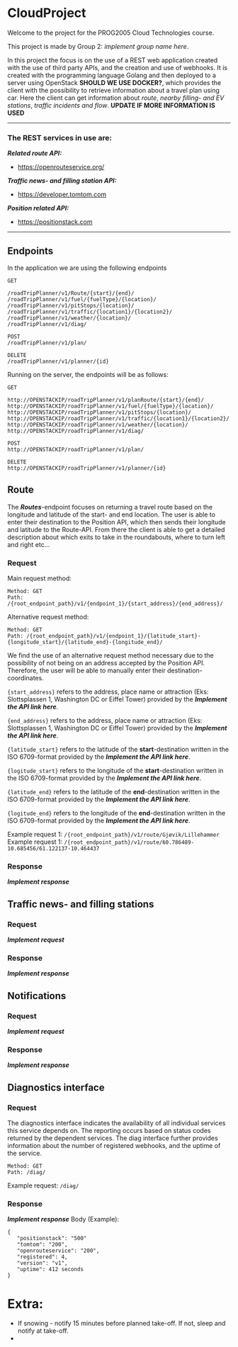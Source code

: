 # CloudProject

Welcome to the project for the PROG2005 Cloud Technologies course. 

This project is made by Group 2: *implement group name here*.

In this project the focus is on the use of a REST web application created with the use of third party APIs, and the
creation and use of webhooks. It is created with the programming language Golang and then deployed to a server using
OpenStack **SHOULD WE USE DOCKER?**, which provides the client with the possibility to retrieve information about a 
travel plan using car. Here the client can get information about *route*, *nearby filling- and EV stations*, *traffic 
incidents and flow*. **UPDATE IF MORE INFORMATION IS USED**
___
### The REST services in use are:

***Related route API:***
- https://openrouteservice.org/

***Traffic news- and filling station API:***
- https://developer.tomtom.com

***Position related API:***
- https://positionstack.com
___

## Endpoints
In the application we are using the following endpoints

```
GET

/roadTripPlanner/v1/Route/{start}/{end}/
/roadTripPlanner/v1/fuel/{fuelType}/{location}/
/roadTripPlanner/v1/pitStops/{location}/
/roadTripPlanner/v1/traffic/{location1}/{location2}/
/roadTripPlanner/v1/weather/{location}/
/roadTripPlanner/v1/diag/

POST 
/roadTripPlanner/v1/plan/ 

DELETE
/roadTripPlanner/v1/planner/{id}
```

Running on the server, the endpoints will be as follows:
```
GET

http://OPENSTACKIP/roadTripPlanner/v1/planRoute/{start}/{end}/
http://OPENSTACKIP/roadTripPlanner/v1/fuel/{fuelType}/{location}/
http://OPENSTACKIP/roadTripPlanner/v1/pitStops/{location}/
http://OPENSTACKIP/roadTripPlanner/v1/traffic/{location1}/{location2}/ 
http://OPENSTACKIP/roadTripPlanner/v1/weather/{location}/
http://OPENSTACKIP/roadTripPlanner/v1/diag/

POST 
http://OPENSTACKIP/roadTripPlanner/v1/plan/ 

DELETE
http://OPENSTACKIP/roadTripPlanner/v1/planner/{id}

```

## Route
The ***Routes***-endpoint focuses on returning a travel route based on the longitude and latitude of the start- and end 
location. The user is able to enter their destination to the Position API, which then sends their longitude and latitude 
to the Route-API. From there the client is able to get a detailed description about which exits to take in the roundabouts,
where to turn left and right etc...

### Request
Main request method:
```
Method: GET
Path: /{root_endpoint_path}/v1/{endpoint_1}/{start_address}/{end_address}/
```

Alternative request method:
```
Method: GET
Path: /{root_endpoint_path}/v1/{endpoint_1}/{latitude_start}-{longitude_start}/{latitude_end}-{longitude_end}/
```
We find the use of an alternative request method necessary due to the possibility of not being on an address accepted by
the Position API. Therefore, the user will be able to manually enter their destination-coordinates. 

`{start_address}` refers to the address, place name or attraction (Eks: Slottsplassen 1, Washington DC or Eiffel Tower)
provided by the ***Implement the API link here***.

`{end_address}` refers to the address, place name or attraction (Eks: Slottsplassen 1, Washington DC or Eiffel Tower)
provided by the ***Implement the API link here***.

`{latitude_start}` refers to the latitude of the **start**-destination written in the ISO 6709-format provided by the ***Implement the API link here***.

`{logitude_start}` refers to the longitude of the **start**-destination written in the ISO 6709-format provided by the ***Implement the API link here***.

`{latitude_end}` refers to the latitude of the **end**-destination written in the ISO 6709-format provided by the ***Implement the API link here***.

`{logitude_end}` refers to the longitude of the **end**-destination written in the ISO 6709-format provided by the ***Implement the API link here***.

Example request 1: `/{root_endpoint_path}/v1/route/Gjøvik/Lillehammer` \
Example request 1: `/{root_endpoint_path}/v1/route/60.786489-10.685456/61.122137-10.464437` 

### Response
***Implement response***

## Traffic news- and filling stations
### Request
***Implement request***

### Response
***Implement response***

## Notifications
### Request
***Implement request***

### Response
***Implement response***

## Diagnostics interface
### Request
The diagnostics interface indicates the availability of all individual services this service depends on.
The reporting occurs based on status codes returned by the dependent services. The diag interface further provides
information about the number of registered webhooks, and the uptime of the service.

```
Method: GET
Path: /diag/
```

Example request: `/diag/`

### Response
***Implement response***
Body (Example):

```
{
   "positionstack": "500"
   "tomtom": "200",
   "openrouteservice": "200",
   "registered": 4,
   "version": "v1",
   "uptime": 412 seconds
}
```

# Extra:
- If snowing - notify 15 minutes before planned take-off. If not, sleep and notify at take-off.
- 
